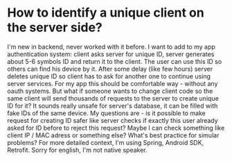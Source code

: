 
# How to identify a unique client on the server side?

I'm new in backend, never worked with it before.
I want to add to my app authentication system: client asks server for unique ID, server generates about 5-6 symbols ID and return it to the client. The user can use this ID so others can find his device by it. After some delay (like few hours) server deletes unique ID so client has to ask for another one to continue using server services.
For my app this should be comfortable way - without any oauth systems. But what if someone wants to change client code so the same client will send thousands of requests to the server to create unique ID for it? It sounds really unsafe for server's database, it can be filled with fake IDs of the same device.
My questions are - is it possible to make request for creating ID safer like server checks if exactly this user already asked for ID before to reject this request? Maybe I can check something like client IP / MAC adress or something else? What's best practice for simular problems?
For more detailed context, I'm using Spring, Android SDK, Retrofit. Sorry for english, I'm not native speaker.

        
